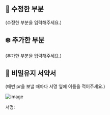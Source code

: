 ## 🔮 수정한 부분

(수정한 부분을 입력해주세요.)

## ❄️ 추가한 부분

(추가한 부분을 입력해주세요.)

## 🌴 비밀유지 서약서

(매번 pr을 보낼 때마다 서명 옆에 이름을 적어주세요.)

![image](https://github.com/user-attachments/assets/19e960cc-b8f2-4d39-8d81-9b661acf4527)

서명:
